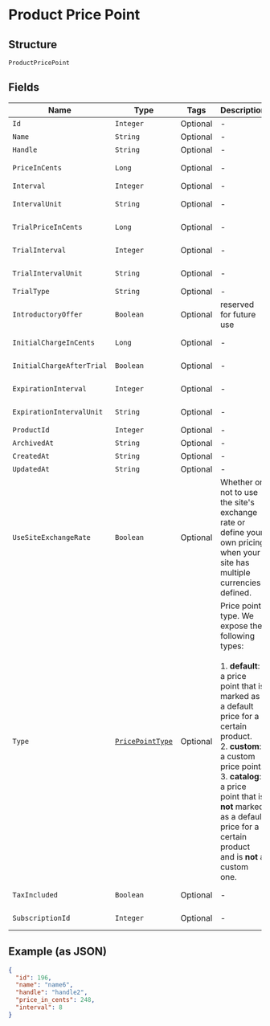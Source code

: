 
# Product Price Point

## Structure

`ProductPricePoint`

## Fields

| Name | Type | Tags | Description | Getter | Setter |
|  --- | --- | --- | --- | --- | --- |
| `Id` | `Integer` | Optional | - | Integer getId() | setId(Integer id) |
| `Name` | `String` | Optional | - | String getName() | setName(String name) |
| `Handle` | `String` | Optional | - | String getHandle() | setHandle(String handle) |
| `PriceInCents` | `Long` | Optional | - | Long getPriceInCents() | setPriceInCents(Long priceInCents) |
| `Interval` | `Integer` | Optional | - | Integer getInterval() | setInterval(Integer interval) |
| `IntervalUnit` | `String` | Optional | - | String getIntervalUnit() | setIntervalUnit(String intervalUnit) |
| `TrialPriceInCents` | `Long` | Optional | - | Long getTrialPriceInCents() | setTrialPriceInCents(Long trialPriceInCents) |
| `TrialInterval` | `Integer` | Optional | - | Integer getTrialInterval() | setTrialInterval(Integer trialInterval) |
| `TrialIntervalUnit` | `String` | Optional | - | String getTrialIntervalUnit() | setTrialIntervalUnit(String trialIntervalUnit) |
| `TrialType` | `String` | Optional | - | String getTrialType() | setTrialType(String trialType) |
| `IntroductoryOffer` | `Boolean` | Optional | reserved for future use | Boolean getIntroductoryOffer() | setIntroductoryOffer(Boolean introductoryOffer) |
| `InitialChargeInCents` | `Long` | Optional | - | Long getInitialChargeInCents() | setInitialChargeInCents(Long initialChargeInCents) |
| `InitialChargeAfterTrial` | `Boolean` | Optional | - | Boolean getInitialChargeAfterTrial() | setInitialChargeAfterTrial(Boolean initialChargeAfterTrial) |
| `ExpirationInterval` | `Integer` | Optional | - | Integer getExpirationInterval() | setExpirationInterval(Integer expirationInterval) |
| `ExpirationIntervalUnit` | `String` | Optional | - | String getExpirationIntervalUnit() | setExpirationIntervalUnit(String expirationIntervalUnit) |
| `ProductId` | `Integer` | Optional | - | Integer getProductId() | setProductId(Integer productId) |
| `ArchivedAt` | `String` | Optional | - | String getArchivedAt() | setArchivedAt(String archivedAt) |
| `CreatedAt` | `String` | Optional | - | String getCreatedAt() | setCreatedAt(String createdAt) |
| `UpdatedAt` | `String` | Optional | - | String getUpdatedAt() | setUpdatedAt(String updatedAt) |
| `UseSiteExchangeRate` | `Boolean` | Optional | Whether or not to use the site's exchange rate or define your own pricing when your site has multiple currencies defined. | Boolean getUseSiteExchangeRate() | setUseSiteExchangeRate(Boolean useSiteExchangeRate) |
| `Type` | [`PricePointType`](../../doc/models/price-point-type.md) | Optional | Price point type. We expose the following types:<br><br>1. **default**: a price point that is marked as a default price for a certain product.<br>2. **custom**: a custom price point.<br>3. **catalog**: a price point that is **not** marked as a default price for a certain product and is **not** a custom one. | PricePointType getType() | setType(PricePointType type) |
| `TaxIncluded` | `Boolean` | Optional | - | Boolean getTaxIncluded() | setTaxIncluded(Boolean taxIncluded) |
| `SubscriptionId` | `Integer` | Optional | - | Integer getSubscriptionId() | setSubscriptionId(Integer subscriptionId) |

## Example (as JSON)

```json
{
  "id": 196,
  "name": "name6",
  "handle": "handle2",
  "price_in_cents": 248,
  "interval": 8
}
```

